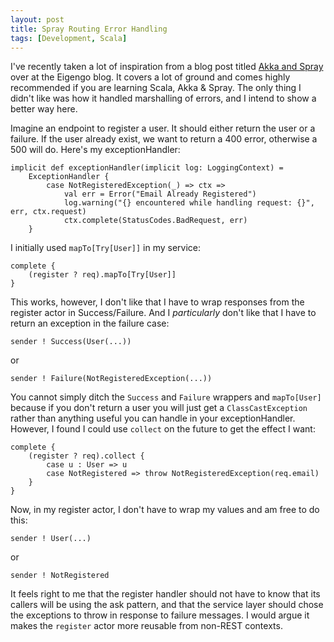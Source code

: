 ```yaml
---
layout: post
title: Spray Routing Error Handling
tags: [Development, Scala]
---
```


I've recently taken a lot of inspiration from a blog post titled [Akka and Spray](http://blog.eigengo.com/blog_posts/akka-spray) over at the Eigengo blog. It covers a lot of ground and comes highly recommended if you are learning Scala, Akka & Spray. The only thing I didn't like was how it handled marshalling of errors, and I intend to show a better way here.

Imagine an endpoint to register a user. It should either return the user or a failure. If the user already exist, we want to return a 400 error, otherwise a 500 will do. Here's my exceptionHandler:

    implicit def exceptionHandler(implicit log: LoggingContext) =
        ExceptionHandler {
            case NotRegisteredException(_) => ctx =>
                val err = Error("Email Already Registered")
                log.warning("{} encountered while handling request: {}", err, ctx.request)
                ctx.complete(StatusCodes.BadRequest, err)
        }

I initially used `mapTo[Try[User]]` in my service:

    complete {
        (register ? req).mapTo[Try[User]]
    }

This works, however, I don't like that I have to wrap responses from the register actor in Success/Failure. And I _particularly_ don't like that I have to return an exception in the failure case:

    sender ! Success(User(...))

or

    sender ! Failure(NotRegisteredException(...))

You cannot simply ditch the `Success` and `Failure` wrappers and `mapTo[User]` because if you don't return a user you will just get a `ClassCastException` rather than anything useful you can handle in your exceptionHandler. However, I found I could use `collect` on the future to get the effect I want:

    complete {
        (register ? req).collect {
            case u : User => u
            case NotRegistered => throw NotRegisteredException(req.email)
        }
    }

Now, in my register actor, I don't have to wrap my values and am free to do this:

    sender ! User(...)

or

    sender ! NotRegistered

It feels right to me that the register handler should not have to know that its callers will be using the ask pattern, and that the service layer should chose the exceptions to throw in response to failure messages. I would argue it makes the `register` actor more reusable from non-REST contexts.
